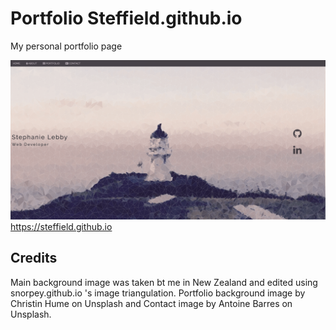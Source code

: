 # Portfolio Steffield.github.io

My personal portfolio page

<img src="./assets/images/portfolioPage.png">
<a href="https://steffield.github.io/">https://steffield.github.io</a>

## Credits

Main background image was taken bt me in New Zealand and edited using snorpey.github.io 's image triangulation.
Portfolio background image by Christin Hume on Unsplash and Contact image by Antoine Barres on Unsplash.